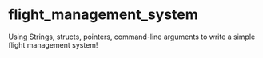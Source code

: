 # flight_management_system
Using Strings, structs, pointers, command-line arguments to write a simple flight management system!
